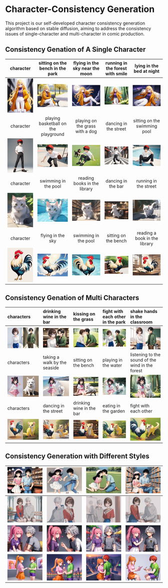 # Character-Consistency Generation
This project is our self-developed character consistency generation algorithm based on stable diffusion, aiming to address the consistency issues of single-character and multi-character in comic production.



## Consistency Genation of A Single Character
|character|sitting on the bench in the park|flying in the sky near the moon|running in the forest with smile|lying in the bed at night|
|:--:|:--:|:--:|:--:|:--:|
| ![](assert/c1.webp) | ![](assert/c1-1.webp) | ![](assert/c1-2.webp) | ![](assert/c1-3.webp) |![c1-1](assert/c1-4.webp)|
|       character       | playing basketball on the playground | playing on the grass with a dog |dancing in the street|sitting on the swimming pool|
| ![c2](assert/c2.webp) |      ![c2-1](assert/c2-1.webp)       |    ![c2-2](assert/c2-2.webp)    |![c2-3](assert/c2-3.webp)|![c2-4](assert/c2-4.webp)|
|       character       | swimming in the pool | reading books in the library |dancing in the bar|running in the street|
| ![c3](assert/c3.PNG) | ![c3-1](assert/c3-1.png) | ![c3-2](assert/c3-2.PNG) |![c3-3](assert/c3-3.PNG)|![c3-4](assert/c3-4.PNG)|
| character | flying in the sky | swimming in the pool |sitting on the bench|reading a book in the library|
| ![c4](assert/c4.png) | ![c4-1](assert/c4-1.PNG) | ![c4-2](assert/c4-2.PNG) |![c4-3](assert/c4-3.PNG)|![c4-4](assert/c4-4.PNG)|



## Consistency Genation of Multi Characters

| characters           | drinking wine in the bar     | kissing on the grass     | fight with each other in the park | shake hands in the classroom                     |
| :------------------- | :--------------------------- | :----------------------- | :-------------------------------- | :----------------------------------------------- |
| ![c5](assert/c5.png) | ![c5-1](assert/c5-1.png)     | ![c5-2](assert/c5-2.png) | ![c5-3](assert/c5-3.png)          | ![c5-3](assert/c5-4.png)                         |
| characters           | taking a walk by the seaside | sitting on the bench     | playing in the water              | listening to the sound of the wind in the forest |
| ![c8](assert/c8.png) | ![c8-1](assert/c8-1.PNG)     | ![c8-2](assert/c8-2.PNG) | ![c8-3](assert/c8-3.PNG)          | ![c8-4](assert/c8-4.PNG)                         |
| characters           | dancing in the street        | drinking wine in the bar | eating in the garden              | fight with each other                            |
| ![c7](assert/c7.PNG) | ![c7-1](assert/c7-1.png)     | ![c7-2](assert/c7-2.PNG) | ![c7-3](assert/c7-3.png)          | ![c7-4](assert/c7-4.png)                         |



## Consistency Generation with Different Styles

| ![c10-1](assert/c10-1.webp) | ![c10-2](assert/c10-2.webp) | ![c10-3](assert/c10-3.webp) | ![c10-4](assert/c10-4.webp) |
| --------------------------- | --------------------------- | --------------------------- | --------------------------- |
| ![c13-1](assert/c13-1.webp) | ![c13-2](assert/c13-2.webp) | ![c13-3](assert/c13-3.webp) | ![c13-4](assert/c13-4.webp) |
| ![c12-1](assert/c12-1.webp) | ![c12-2](assert/c12-2.webp) | ![c12-3](assert/c12-3.webp) | ![c12-3](assert/c12-4.webp) |
| ![c11-1](assert/c11-1.webp) | ![c11-2](assert/c11-2.webp) | ![c11-3](assert/c11-3.webp) | ![c11-4](assert/c11-4.webp) |
